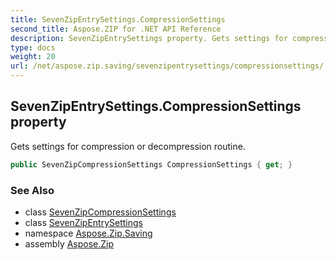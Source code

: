 ```yaml
---
title: SevenZipEntrySettings.CompressionSettings
second_title: Aspose.ZIP for .NET API Reference
description: SevenZipEntrySettings property. Gets settings for compression or decompression routine
type: docs
weight: 20
url: /net/aspose.zip.saving/sevenzipentrysettings/compressionsettings/
---
```

## SevenZipEntrySettings.CompressionSettings property

Gets settings for compression or decompression routine.

```csharp
public SevenZipCompressionSettings CompressionSettings { get; }
```

### See Also

* class [SevenZipCompressionSettings](../../sevenzipcompressionsettings/)
* class [SevenZipEntrySettings](../)
* namespace [Aspose.Zip.Saving](../../sevenzipentrysettings/)
* assembly [Aspose.Zip](../../../)


